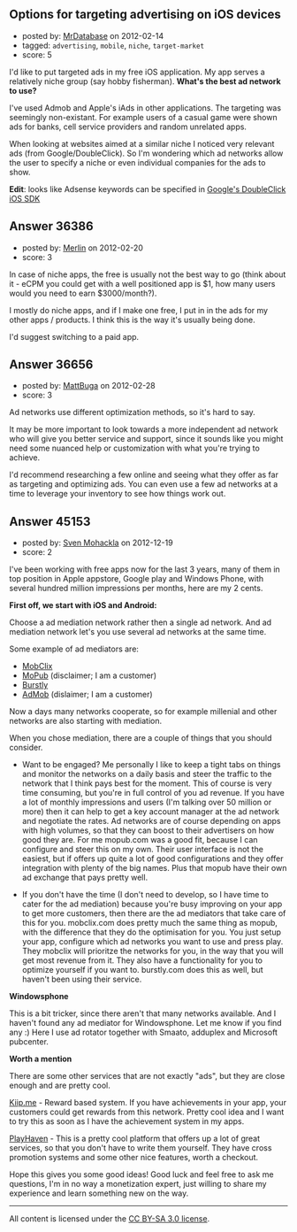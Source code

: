 ## Options for targeting advertising on iOS devices

- posted by: [MrDatabase](https://stackexchange.com/users/-1/15872-mrdatabase) on 2012-02-14
- tagged: `advertising`, `mobile`, `niche`, `target-market`
- score: 5

I'd like to put targeted ads in my free iOS application. My app serves a relatively niche group (say hobby fisherman). **What's the best ad network to use?**

I've used Admob and Apple's iAds in other applications. The targeting was seemingly non-existant. For example users of a casual game were shown ads for banks, cell service providers and random unrelated apps.

When looking at websites aimed at a similar niche I noticed very relevant ads (from Google/DoubleClick). So I'm wondering which ad networks allow the user to specify a niche or even individual companies for the ads to show.

**Edit**: looks like Adsense keywords can be specified in [Google's DoubleClick iOS SDK][1]


  [1]: https://code.google.com/intl/pt/mobile/afma_ads/docs/ios/doubleclick/#afma-options


## Answer 36386

- posted by: [Merlin](https://stackexchange.com/users/-1/6104-merlin) on 2012-02-20
- score: 3

In case of niche apps, the free is usually not the best way to go (think about it - eCPM you could get with a well positioned app is $1, how many users would you need to earn $3000/month?).

I mostly do niche apps, and if I make one free, I put in in the ads for my other apps / products. I think this is the way it's usually being done.

I'd suggest switching to a paid app.


## Answer 36656

- posted by: [MattBuga](https://stackexchange.com/users/-1/16661-mattbuga) on 2012-02-28
- score: 3

Ad networks use different optimization methods, so it's hard to say.

It may be more important to look towards a more independent ad network who will give you better service and support, since it sounds like you might need some nuanced help or customization with what you're trying to achieve.

I'd recommend researching a few online and seeing what they offer as far as targeting and optimizing ads. You can even use a few ad networks at a time to leverage your inventory to see how things work out.


## Answer 45153

- posted by: [Sven Mohackla](https://stackexchange.com/users/-1/22171-sven-mohackla) on 2012-12-19
- score: 2

I've been working with free apps now for the last 3 years, many of them in top position in Apple appstore, Google play and Windows Phone, with several hundred million impressions per months, here are my 2 cents.

**First off, we start with iOS and Android:**

Choose a ad mediation network rather then a single ad network.
And ad mediation network let's you use several ad networks at the same time.

Some example of ad mediators are:

- [MobClix](http://mobclix.com)
- [MoPub](http://mopub.com) (disclaimer; I am a customer)
- [Burstly](http://burstly.com)
- [AdMob](http://admob.com) (dislaimer; I am a customer)

Now a days many networks cooperate, so for example millenial and other networks are also starting with mediation.

When you chose mediation, there are a couple of things that you should consider.

- Want to be engaged?
Me personally I like to keep a tight tabs on things and monitor the networks
on a daily basis and steer the traffic to the network that I think pays best
for the moment. This of course is very time consuming, but you're in full control of you ad revenue. If you have a lot of monthly impressions and users (I'm talking over 50 million or more) then it can help to get a key account manager at the ad network and negotiate the rates.
Ad networks are of course depending on apps with high volumes, so that they can boost to their advertisers on how good they are. For me mopub.com was a good fit, because I can configure and steer this on my own. Their user interface is not the easiest, but if offers up quite a lot of good configurations and they offer integration with plenty of the big names. Plus that mopub have their own ad exchange that pays pretty well.

- If you don't have the time (I don't need to develop, so I have time to cater for the ad mediation) because you're busy improving on your app to get more customers, then there are the ad mediators that take care of this for you. mobclix.com does pretty much the same thing as mopub, with the difference that they do the optimisation for you. You just setup your app, configure which ad networks you want to use and press play. They mobclix will prioritze the networks for you, in the way that you will get most revenue from it. They also have a functionality for you to optimize yourself if you want to. burstly.com does this as well, but haven't been using their service.

**Windowsphone**

This is a bit tricker, since there aren't that many networks available. And I haven't found any ad mediator for Windowsphone. Let me know if you find any :)
Here I use ad rotator together with Smaato, adduplex and Microsoft pubcenter.

**Worth a mention**

There are some other services that are not exactly "ads", but they are close enough
and are pretty cool.

[Kiip.me](http://kiip.me) - Reward based system. If you have achievements in your app, your customers could get rewards from this network. Pretty cool idea and I want to try this as soon as I have the achievement system in my apps.

[PlayHaven](http://playhaven.com) - This is a pretty cool platform that offers up a lot of great services, so that you don't have to write them yourself. They have cross promotion systems and some other nice features, worth a checkout.

Hope this gives you some good ideas!
Good luck and feel free to ask me questions, I'm in no way a monetization expert, just willing to share my experience and learn something new on the way.

 




---

All content is licensed under the [CC BY-SA 3.0 license](https://creativecommons.org/licenses/by-sa/3.0/).
